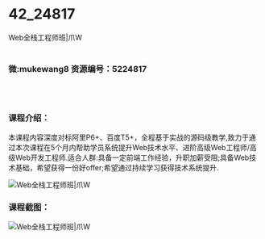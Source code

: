 # 42_24817
Web全栈工程师班|爪W
<br/></br>
<h3>微:mukewang8 资源编号：5224817</h3>
<br/></br>
<h3>课程介绍：</h3>
<p>本课程内容深度对标阿里P6+、百度T5+，全程基于实战的源码级教学,致力于通过本次课程在5个月内帮助学员系统提升Web技术水平、进阶高级Web工程师/高级Web开发工程师.适合人群:具备一定前端工作经验，升职加薪受阻;具备Web技术基础，希望获得一份好offer;希望通过持续学习获得技术系统提升.</p>
<p><img src="https://www.ko996.com/wp-content/uploads/img/2022/06/1-77-300x180.png" alt="Web全栈工程师班|爪W"></p>
<div class="info-desc">
<h3>课程截图：</h3>
<p><img src="https://www.ko996.com/wp-content/uploads/img/2022/06/2-70.png" alt="Web全栈工程师班|爪W"></p>


			
</div>
